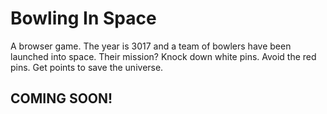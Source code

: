 # Bowling In Space

A browser game.
The year is 3017 and a team of bowlers have been launched into space.
Their mission?
Knock down white pins.
Avoid the red pins.
Get points to save the universe.

## COMING SOON!
